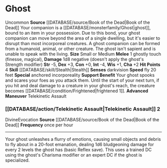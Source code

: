 ﻿---
charisma: '+2'
constitution: '+0'
dexterity: '+3'
fly_speed: '20'
hp: '4'
id: '38'
intelligence: '-4'
max_speed: '20'
name: Ghost
rarity: Uncommon
sense:
- darkvision
size: Small, Medium
skill:
- '[[DATABASE/skill/Stealth|Stealth]]'
source: '[[DATABASE/source/Book of the Dead|Book of the Dead]]'
speed:
- fly 20 feet
strength: '-5'
strength_req: '-5'
trait:
- '[[DATABASE/trait/Uncommon|Uncommon]]'
type: Animal Companion
wisdom: '+1'

---
# Ghost

<span class="trait-uncommon item-trait">Uncommon</span>
**Source** [[DATABASE/source/Book of the Dead|Book of the Dead]]
Your companion is a [[DATABASE/monsterfamily/Ghost|ghost]], bound to an item in your possession. Due to this bond, your ghost companion can move beyond the area of a single dwelling, but it's easier to disrupt than most incorporeal creatures. A ghost companion can be formed from a humanoid, animal, or other creature. The ghost isn't sapient and is unable to speak with the living.
**Size** Small or Medium
**Melee** <span class="action-icon">1</span> ghostly touch (finesse, magical), **Damage** 1d8 negative (doesn't apply the ghost's Strength modifier)
**Str** -5, **Dex** +3, **Con** +0, **Int** -4, **Wis** +1, **Cha** +2
**Hit Points** 4
**Skill** [[DATABASE/skill/Stealth|Stealth]] 
**Senses** darkvision
**Speed** fly 20 feet
**Special** anchored incorporeality
**Support Benefit** Your ghost spooks and scares your foes as you attack them. Until the start of your next turn, if you hit and deal damage to a creature in your ghost's reach, the creature becomes [[DATABASE/condition/Frightened|frightened 1]].
**Advanced Maneuver** Telekinetic Assault

### [[DATABASE/action/Telekinetic Assault|Telekinetic Assault]] <span class="action-icon">2</span>

<span class="item-trait">Divine</span><span class="item-trait">Evocation</span>
**Source** [[DATABASE/source/Book of the Dead|Book of the Dead]]
**Frequency** once per hour

---
Your ghost unleashes a flurry of emotions, causing small objects and debris to fly about in a 20-foot emanation, dealing 1d6 bludgeoning damage for every 2 levels the ghost has (basic Reflex save). This uses a trained DC using the ghost's Charisma modifier or an expert DC if the ghost is specialized.